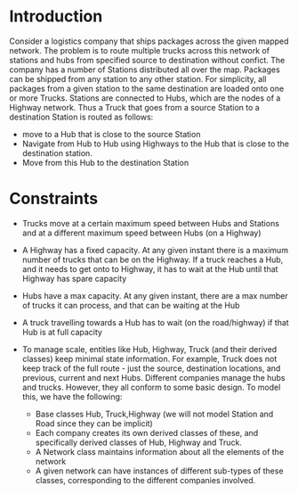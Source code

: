 # Introduction

Consider a logistics company that ships packages across the given mapped network. The problem is to route multiple trucks across this network of stations and hubs from specified source to destination without confict. The company has a number of
Stations distributed all over the map. Packages can be shipped from any station to any other
station. For simplicity, all packages from a given station to the same destination are loaded
onto one or more Trucks. Stations are connected to Hubs, which are the nodes of a Highway
network. Thus a Truck that goes from a source Station to a destination Station is routed as
follows:
- move to a Hub that is close to the source Station
- Navigate from Hub to Hub using Highways to the Hub that is close to the destination
station.
- Move from this Hub to the destination Station

# Constraints
- Trucks move at a certain maximum speed between Hubs and Stations and at a different
maximum speed between Hubs (on a Highway)
- A Highway has a fixed capacity. At any given instant there is a maximum number of
trucks that can be on the Highway. If a truck reaches a Hub, and it needs to get onto to
Highway, it has to wait at the Hub until that Highway has spare capacity
- Hubs have a max capacity. At any given instant, there are a max number of trucks it can
process, and that can be waiting at the Hub
- A truck travelling towards a Hub has to wait (on the road/highway) if that Hub is at full
capacity
- To manage scale, entities like Hub, Highway, Truck (and their derived classes) keep
minimal state information. For example, Truck does not keep track of the full route - just
the source, destination locations, and previous, current and next Hubs.
Different companies manage the hubs and trucks. However, they all conform to some basic
design. To model this, we have the following:

  - Base classes Hub, Truck,Highway (we will not model Station and Road since they can
be implicit)
  - Each company creates its own derived classes of these, and specifically derived classes
of Hub, Highway and Truck.
  - A Network class maintains information about all the elements of the network
  - A given network can have instances of different sub-types of these classes,
corresponding to the different companies involved.
